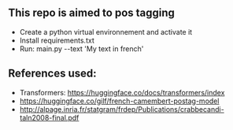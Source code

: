 ## This repo is aimed to pos tagging
- Create a python virtual environnement and activate it
- Install requirements.txt
- Run: main.py --text 'My text in french'

## References used:
- Transformers: https://huggingface.co/docs/transformers/index 
- https://huggingface.co/gilf/french-camembert-postag-model 
- http://alpage.inria.fr/statgram/frdep/Publications/crabbecandi-taln2008-final.pdf 